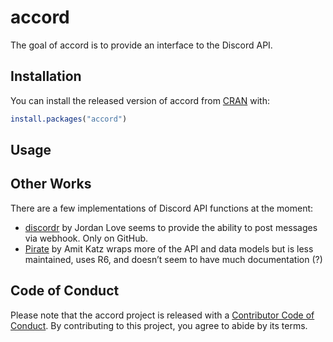 
<!-- README.md is generated from README.Rmd. Please edit that file -->

# accord

<!-- badges: start -->
<!-- badges: end -->

The goal of accord is to provide an interface to the Discord API.

## Installation

You can install the released version of accord from
[CRAN](https://CRAN.R-project.org) with:

``` r
install.packages("accord")
```

## Usage

## Other Works

There are a few implementations of Discord API functions at the moment:

-   [discordr](https://github.com/jljsio/discordr/) by Jordan Love seems
    to provide the ability to post messages via webhook. Only on GitHub.
-   [Pirate](https://github.com/TheOnlyArtz/Pirate) by Amit Katz wraps
    more of the API and data models but is less maintained, uses R6, and
    doesn’t seem to have much documentation (?)

## Code of Conduct

Please note that the accord project is released with a [Contributor Code
of
Conduct](https://contributor-covenant.org/version/2/0/CODE_OF_CONDUCT.html).
By contributing to this project, you agree to abide by its terms.
